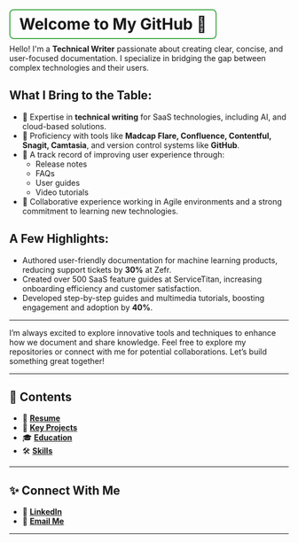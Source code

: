 # <span style="border: 2px solid #4CAF50; padding: 8px 16px; border-radius: 8px;"> **Welcome to My GitHub 👋** </span>  

Hello! I'm a **Technical Writer** passionate about creating clear, concise, and user-focused documentation. I specialize in bridging the gap between complex technologies and their users.

## What I Bring to the Table:
- 🌟 Expertise in **technical writing** for SaaS technologies, including AI, and cloud-based solutions.
- 🔧 Proficiency with tools like **Madcap Flare, Confluence, Contentful, Snagit, Camtasia**, and version control systems like **GitHub**.
- 🚀 A track record of improving user experience through:
  - Release notes
  - FAQs
  - User guides
  - Video tutorials
- 🧠 Collaborative experience working in Agile environments and a strong commitment to learning new technologies.

## A Few Highlights:
- Authored user-friendly documentation for machine learning products, reducing support tickets by **30%** at Zefr.
- Created over 500 SaaS feature guides at ServiceTitan, increasing onboarding efficiency and customer satisfaction.
- Developed step-by-step guides and multimedia tutorials, boosting engagement and adoption by **40%**.

---

I’m always excited to explore innovative tools and techniques to enhance how we document and share knowledge. Feel free to explore my repositories or connect with me for potential collaborations. Let’s build something great together!


---

## 📂 **Contents**  
- 📄 [**Resume**](resume.md)  
- 🚀 [**Key Projects**](data/experience.yml)  
- 🎓 [**Education**](data/education.yml)  
- 🛠️ [**Skills**](data/skills.yml)  

---

## ✨ **Connect With Me**  
- 💼 [**LinkedIn**](https://www.linkedin.com/in/augustelliottwhite/) 
- 📧 [**Email Me**](mailto:augustelliott.white@outlook.com)  

---


